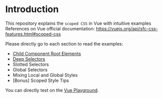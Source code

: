 # Introduction
This repository explains the `scoped CSS` in Vue with intuitive examples
References on Vue official documentation: https://vuejs.org/api/sfc-css-features.html#scoped-css

Please directly go to each section to read the examples:
- [Child Component Root Elements](https://github.com/hakunamalaton/vue-scoped-css-example/tree/main/child_component_root_elements)
- [Deep Selectors](https://github.com/hakunamalaton/vue-scoped-css-example/tree/main/deep_selectors)
- Slotted Selectors
- Global Selectors
- Mixing Local and Global Styles
- [Bonus] Scoped Style Tips

You can directly test on the [Vue Playground](https://play.vuejs.org/#eNp9kUFLwzAUx7/KM5cqzBXR0+gGKgP1oKKCl1xG99ZlpklIXuag9Lv7krK5w9it7//7v/SXthP3zo23EcVEVKH2yhEEpOhm0qjWWU/QgccV9LDytoWCq4U00tTWBII2NDBN/LJ4Qq0tfFuvlxfFlTRVORzHB/FA2Dq9IOQJoFrfzLouL/d9VfKUU2VcJNhet3aJeioFcymgZFiVR/tiJCjw61eqGW+CNWzepX0pats6pdG/OVKsJ8UEMklswXa/LzkjH3G0z+s11j8n8k3YpUyKd48B/RalODBa+AZpwPPPV9zx8wGyfdTcPgM/MFgdk+NQe4hmydpHvWz7nL+/Ms1XmO8ITdhfKommZp/7UvA/eTxz9X/d2/Fd3pOmF/0fEx+nNQ==).
